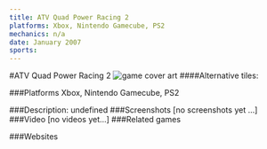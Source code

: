 ```yaml
---
title: ATV Quad Power Racing 2
platforms: Xbox, Nintendo Gamecube, PS2
mechanics: n/a
date: January 2007
sports: 
---
```

#ATV Quad Power Racing 2
![game cover art](//images.igdb.com/igdb/image/upload/t_cover_big/n0nkblpukhsyxzocnnfq.jpg "Logo Title Text 1")
####Alternative tiles:

###Platforms
Xbox, Nintendo Gamecube, PS2

###Description:
undefined
###Screenshots
[no screenshots yet ...]
###Video
[no videos yet...]
###Related games

###Websites

